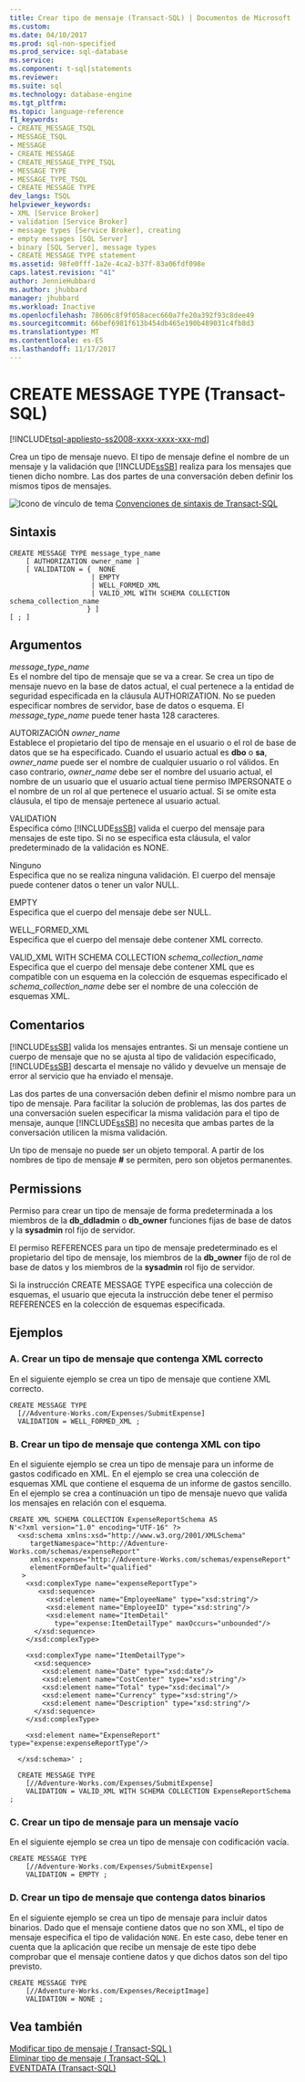 ```yaml
---
title: Crear tipo de mensaje (Transact-SQL) | Documentos de Microsoft
ms.custom: 
ms.date: 04/10/2017
ms.prod: sql-non-specified
ms.prod_service: sql-database
ms.service: 
ms.component: t-sql|statements
ms.reviewer: 
ms.suite: sql
ms.technology: database-engine
ms.tgt_pltfrm: 
ms.topic: language-reference
f1_keywords:
- CREATE_MESSAGE_TSQL
- MESSAGE_TSQL
- MESSAGE
- CREATE MESSAGE
- CREATE_MESSAGE_TYPE_TSQL
- MESSAGE TYPE
- MESSAGE_TYPE_TSQL
- CREATE MESSAGE TYPE
dev_langs: TSQL
helpviewer_keywords:
- XML [Service Broker]
- validation [Service Broker]
- message types [Service Broker], creating
- empty messages [SQL Server]
- binary [SQL Server], message types
- CREATE MESSAGE TYPE statement
ms.assetid: 98fe0fff-1a2e-4ca2-b37f-83a06fdf098e
caps.latest.revision: "41"
author: JennieHubbard
ms.author: jhubbard
manager: jhubbard
ms.workload: Inactive
ms.openlocfilehash: 78606c8f9f058acec660a7fe20a392f93c8dee49
ms.sourcegitcommit: 66bef6981f613b454db465e190b489031c4fb8d3
ms.translationtype: MT
ms.contentlocale: es-ES
ms.lasthandoff: 11/17/2017
---
```

# <a name="create-message-type-transact-sql"></a>CREATE MESSAGE TYPE (Transact-SQL)
[!INCLUDE[tsql-appliesto-ss2008-xxxx-xxxx-xxx-md](../../includes/tsql-appliesto-ss2008-xxxx-xxxx-xxx-md.md)]

  Crea un tipo de mensaje nuevo. El tipo de mensaje define el nombre de un mensaje y la validación que [!INCLUDE[ssSB](../../includes/sssb-md.md)] realiza para los mensajes que tienen dicho nombre. Las dos partes de una conversación deben definir los mismos tipos de mensajes.  
  
 ![Icono de vínculo de tema](../../database-engine/configure-windows/media/topic-link.gif "Icono de vínculo de tema") [Convenciones de sintaxis de Transact-SQL](../../t-sql/language-elements/transact-sql-syntax-conventions-transact-sql.md)  
  
## <a name="syntax"></a>Sintaxis  
  
```  
CREATE MESSAGE TYPE message_type_name  
    [ AUTHORIZATION owner_name ]  
    [ VALIDATION = {  NONE  
                    | EMPTY   
                    | WELL_FORMED_XML  
                    | VALID_XML WITH SCHEMA COLLECTION schema_collection_name  
                   } ]  
[ ; ]  
```  
  
## <a name="arguments"></a>Argumentos  
 *message_type_name*  
 Es el nombre del tipo de mensaje que se va a crear. Se crea un tipo de mensaje nuevo en la base de datos actual, el cual pertenece a la entidad de seguridad especificada en la cláusula AUTHORIZATION. No se pueden especificar nombres de servidor, base de datos o esquema. El *message_type_name* puede tener hasta 128 caracteres.  
  
 AUTORIZACIÓN *owner_name*  
 Establece el propietario del tipo de mensaje en el usuario o el rol de base de datos que se ha especificado. Cuando el usuario actual es **dbo** o **sa**, *owner_name* puede ser el nombre de cualquier usuario o rol válidos. En caso contrario, *owner_name* debe ser el nombre del usuario actual, el nombre de un usuario que el usuario actual tiene permiso IMPERSONATE o el nombre de un rol al que pertenece el usuario actual. Si se omite esta cláusula, el tipo de mensaje pertenece al usuario actual.  
  
 VALIDATION   
 Especifica cómo [!INCLUDE[ssSB](../../includes/sssb-md.md)] valida el cuerpo del mensaje para mensajes de este tipo. Si no se especifica esta cláusula, el valor predeterminado de la validación es NONE.  
  
 Ninguno  
 Especifica que no se realiza ninguna validación. El cuerpo del mensaje puede contener datos o tener un valor NULL.  
  
 EMPTY  
 Especifica que el cuerpo del mensaje debe ser NULL.  
  
 WELL_FORMED_XML   
 Especifica que el cuerpo del mensaje debe contener XML correcto.  
  
 VALID_XML WITH SCHEMA COLLECTION *schema_collection_name*  
 Especifica que el cuerpo del mensaje debe contener XML que es compatible con un esquema en la colección de esquemas especificado el *schema_collection_name* debe ser el nombre de una colección de esquemas XML.  
  
## <a name="remarks"></a>Comentarios  
 [!INCLUDE[ssSB](../../includes/sssb-md.md)] valida los mensajes entrantes. Si un mensaje contiene un cuerpo de mensaje que no se ajusta al tipo de validación especificado, [!INCLUDE[ssSB](../../includes/sssb-md.md)] descarta el mensaje no válido y devuelve un mensaje de error al servicio que ha enviado el mensaje.  
  
 Las dos partes de una conversación deben definir el mismo nombre para un tipo de mensaje. Para facilitar la solución de problemas, las dos partes de una conversación suelen especificar la misma validación para el tipo de mensaje, aunque [!INCLUDE[ssSB](../../includes/sssb-md.md)] no necesita que ambas partes de la conversación utilicen la misma validación.  
  
 Un tipo de mensaje no puede ser un objeto temporal. A partir de los nombres de tipo de mensaje  **#**  se permiten, pero son objetos permanentes.  
  
## <a name="permissions"></a>Permissions  
 Permiso para crear un tipo de mensaje de forma predeterminada a los miembros de la **db_ddladmin** o **db_owner** funciones fijas de base de datos y la **sysadmin** rol fijo de servidor.  
  
 El permiso REFERENCES para un tipo de mensaje predeterminado es el propietario del tipo de mensaje, los miembros de la **db_owner** fijo de rol de base de datos y los miembros de la **sysadmin** rol fijo de servidor.  
  
 Si la instrucción CREATE MESSAGE TYPE especifica una colección de esquemas, el usuario que ejecuta la instrucción debe tener el permiso REFERENCES en la colección de esquemas especificada.  
  
## <a name="examples"></a>Ejemplos  
  
### <a name="a-creating-a-message-type-containing-well-formed-xml"></a>A. Crear un tipo de mensaje que contenga XML correcto  
 En el siguiente ejemplo se crea un tipo de mensaje que contiene XML correcto.  
  
```  
CREATE MESSAGE TYPE  
  [//Adventure-Works.com/Expenses/SubmitExpense]  
  VALIDATION = WELL_FORMED_XML ;     
```  
  
### <a name="b-creating-a-message-type-containing-typed-xml"></a>B. Crear un tipo de mensaje que contenga XML con tipo  
 En el siguiente ejemplo se crea un tipo de mensaje para un informe de gastos codificado en XML. En el ejemplo se crea una colección de esquemas XML que contiene el esquema de un informe de gastos sencillo. En el ejemplo se crea a continuación un tipo de mensaje nuevo que valida los mensajes en relación con el esquema.  
  
```  
CREATE XML SCHEMA COLLECTION ExpenseReportSchema AS  
N'<?xml version="1.0" encoding="UTF-16" ?>  
  <xsd:schema xmlns:xsd="http://www.w3.org/2001/XMLSchema"  
     targetNamespace="http://Adventure-Works.com/schemas/expenseReport"  
     xmlns:expense="http://Adventure-Works.com/schemas/expenseReport"  
     elementFormDefault="qualified"  
   >   
    <xsd:complexType name="expenseReportType">  
       <xsd:sequence>  
         <xsd:element name="EmployeeName" type="xsd:string"/>  
         <xsd:element name="EmployeeID" type="xsd:string"/>  
         <xsd:element name="ItemDetail"  
           type="expense:ItemDetailType" maxOccurs="unbounded"/>  
      </xsd:sequence>  
    </xsd:complexType>  
  
    <xsd:complexType name="ItemDetailType">  
      <xsd:sequence>  
        <xsd:element name="Date" type="xsd:date"/>  
        <xsd:element name="CostCenter" type="xsd:string"/>  
        <xsd:element name="Total" type="xsd:decimal"/>  
        <xsd:element name="Currency" type="xsd:string"/>  
        <xsd:element name="Description" type="xsd:string"/>  
      </xsd:sequence>  
    </xsd:complexType>  
  
    <xsd:element name="ExpenseReport" type="expense:expenseReportType"/>  
  
  </xsd:schema>' ;  
  
  CREATE MESSAGE TYPE  
    [//Adventure-Works.com/Expenses/SubmitExpense]  
    VALIDATION = VALID_XML WITH SCHEMA COLLECTION ExpenseReportSchema ;  
```  
  
### <a name="c-creating-a-message-type-for-an-empty-message"></a>C. Crear un tipo de mensaje para un mensaje vacío  
 En el siguiente ejemplo se crea un tipo de mensaje con codificación vacía.  
  
```  
CREATE MESSAGE TYPE  
    [//Adventure-Works.com/Expenses/SubmitExpense]  
    VALIDATION = EMPTY ;  
```  
  
### <a name="d-creating-a-message-type-containing-binary-data"></a>D. Crear un tipo de mensaje que contenga datos binarios  
 En el siguiente ejemplo se crea un tipo de mensaje para incluir datos binarios. Dado que el mensaje contiene datos que no son XML, el tipo de mensaje especifica el tipo de validación `NONE`. En este caso, debe tener en cuenta que la aplicación que recibe un mensaje de este tipo debe comprobar que el mensaje contiene datos y que dichos datos son del tipo previsto.  
  
```  
CREATE MESSAGE TYPE  
    [//Adventure-Works.com/Expenses/ReceiptImage]  
    VALIDATION = NONE ;  
```  
  
## <a name="see-also"></a>Vea también  
 [Modificar tipo de mensaje &#40; Transact-SQL &#41;](../../t-sql/statements/alter-message-type-transact-sql.md)   
 [Eliminar tipo de mensaje &#40; Transact-SQL &#41;](../../t-sql/statements/drop-message-type-transact-sql.md)   
 [EVENTDATA &#40;Transact-SQL&#41;](../../t-sql/functions/eventdata-transact-sql.md)  
  
  
